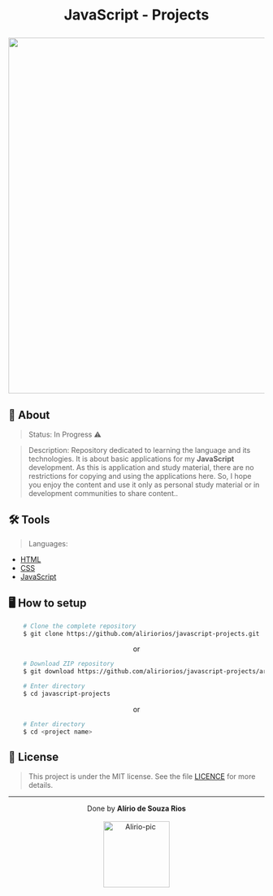 <!-- HEADER -->
<h1 align="center">
    <p>JavaScript - Projects</p> <!-- title -->
    <img src="https://media.discordapp.net/attachments/958785083630841856/959080254343905280/1_L_QoAG863l8QvqxpNyBiqw.gif" width="700px"> <!-- gif -->
</h1>

<!-- INFO -->
<h2>📝 About</h2>

> Status: In Progress ⚠️ <!-- Completed ✅ or In Progress ⚠️ -->

> Description: Repository dedicated to learning the language and its technologies. It is about basic applications for my **JavaScript** development. As this is application and study material, there are no restrictions for copying and using the applications here. So, I hope you enjoy the content and use it only as personal study material or in development communities to share content.. <!-- Resume+icon **strong** --> 

<!-- TOOLS -->
<h2>🛠️ Tools</h2> <!-- Language + documentation link -->

> Languages:

- [HTML](https://developer.mozilla.org/pt-BR/docs/Web/HTML)
- [CSS](https://developer.mozilla.org/en-US/docs/Web/CSS)
- [JavaScript](https://www.ecma-international.org)

<!-- SETUP -->
<h2>🖥️ How to setup</h2>

```bash
    # Clone the complete repository
    $ git clone https://github.com/aliriorios/javascript-projects.git
```

<p align="center">or</p>

```bash
    # Download ZIP repository
    $ git download https://github.com/aliriorios/javascript-projects/archive/refs/heads/main.zip
```

```bash
    # Enter directory
    $ cd javascript-projects
```

<p align="center">or</p>

```bash
    # Enter directory
    $ cd <project name>
```

<!-- LICENSE -->
<h2>🧾 License</h2>

> This project is under the MIT license. See the file <a href="https://github.com/aliriorios/javascript-projects/blob/main/LICENSE">LICENCE</a> for more details.

<hr>

<!-- DONE BY -->
<p align="center">Done by <strong>Alírio de Souza Rios</strong><br><br>
<img alt="Alirio-pic" height="130" src="https://media.discordapp.net/attachments/958760766931075114/958785341442097152/avatar.png">
</p>
